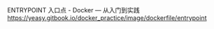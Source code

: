 ENTRYPOINT 入口点 - Docker — 从入门到实践
https://yeasy.gitbook.io/docker_practice/image/dockerfile/entrypoint



